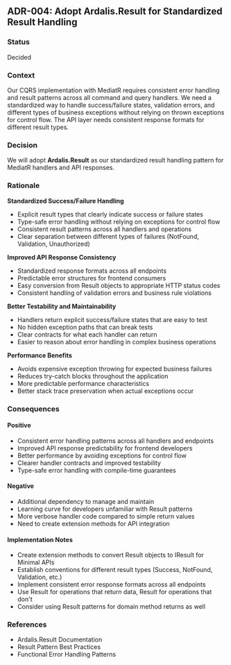 ## ADR-004: Adopt Ardalis.Result for Standardized Result Handling

### Status
Decided

### Context
Our CQRS implementation with MediatR requires consistent error handling and result patterns across all command and query handlers. We need a standardized way to handle success/failure states, validation errors, and different types of business exceptions without relying on thrown exceptions for control flow. The API layer needs consistent response formats for different result types.

### Decision
We will adopt **Ardalis.Result** as our standardized result handling pattern for MediatR handlers and API responses.

### Rationale

**Standardized Success/Failure Handling**
- Explicit result types that clearly indicate success or failure states
- Type-safe error handling without relying on exceptions for control flow
- Consistent result patterns across all handlers and operations
- Clear separation between different types of failures (NotFound, Validation, Unauthorized)

**Improved API Response Consistency**
- Standardized response formats across all endpoints
- Predictable error structures for frontend consumers
- Easy conversion from Result objects to appropriate HTTP status codes
- Consistent handling of validation errors and business rule violations

**Better Testability and Maintainability**
- Handlers return explicit success/failure states that are easy to test
- No hidden exception paths that can break tests
- Clear contracts for what each handler can return
- Easier to reason about error handling in complex business operations

**Performance Benefits**
- Avoids expensive exception throwing for expected business failures
- Reduces try-catch blocks throughout the application
- More predictable performance characteristics
- Better stack trace preservation when actual exceptions occur

### Consequences

#### Positive
- Consistent error handling patterns across all handlers and endpoints
- Improved API response predictability for frontend developers
- Better performance by avoiding exceptions for control flow
- Clearer handler contracts and improved testability
- Type-safe error handling with compile-time guarantees

#### Negative
- Additional dependency to manage and maintain
- Learning curve for developers unfamiliar with Result patterns
- More verbose handler code compared to simple return values
- Need to create extension methods for API integration

#### Implementation Notes
- Create extension methods to convert Result objects to IResult for Minimal APIs
- Establish conventions for different result types (Success, NotFound, Validation, etc.)
- Implement consistent error response formats across all endpoints
- Use Result<T> for operations that return data, Result for operations that don't
- Consider using Result patterns for domain method returns as well

### References
- Ardalis.Result Documentation
- Result Pattern Best Practices
- Functional Error Handling Patterns